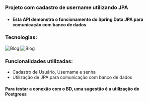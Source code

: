 ### Projeto com cadastro de username utilizando JPA

- #### Esta API demonstra o funcionamento do Spring Data JPA para comunicação com banco de dados

### Tecnologias:

![Blog](https://img.shields.io/badge/Java-ED8B00?style=for-the-badge&logo=openjdk&logoColor=white) ![Blog](https://img.shields.io/badge/Spring-6DB33F?style=for-the-badge&logo=spring&logoColor=white
)


### Funcionalidades utilizadas:

- Cadastro de Usuário, Username e senha
- Utilização de JPA para comunicação com banco de dados

#### Para testar a conexão com o BD, uma sugestão é a utilização do Postgrees